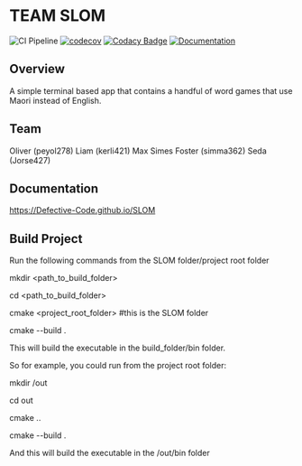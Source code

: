 # TEAM SLOM

![CI Pipeline](https://github.com/Defective-Code/SLOM/actions/workflows/cmake-single-platform.yml/badge.svg)
[![codecov](https://codecov.io/gh/Defective-Code/SLOM/graph/badge.svg?token=PX1DD66OIO)](https://codecov.io/gh/Defective-Code/SLOM)
[![Codacy Badge](https://app.codacy.com/project/badge/Grade/77919c88a2ee4763af99ff78fad7dbb1)](https://app.codacy.com/gh/Defective-Code/SLOM/dashboard?utm_source=gh&utm_medium=referral&utm_content=&utm_campaign=Badge_grade)
[![Documentation](https://img.shields.io/badge/Documentation-Online-blue)](https://Defective-Code.github.io/SLOM)


## Overview

A simple terminal based app that contains a handful of word games that use Maori instead of English.

## Team
Oliver (peyol278)
Liam (kerli421)
Max Simes Foster (simma362)
Seda (Jorse427)

## Documentation 
https://Defective-Code.github.io/SLOM

## Build Project

Run the following commands from the SLOM folder/project root folder

mkdir <path_to_build_folder>

cd <path_to_build_folder>

cmake <project_root_folder> #this is the SLOM folder

cmake --build .

This will build the executable in the build_folder/bin folder.

So for example, you could run from the project root folder:

mkdir /out

cd out

cmake ..

cmake --build .

And this will build the executable in the /out/bin folder 


